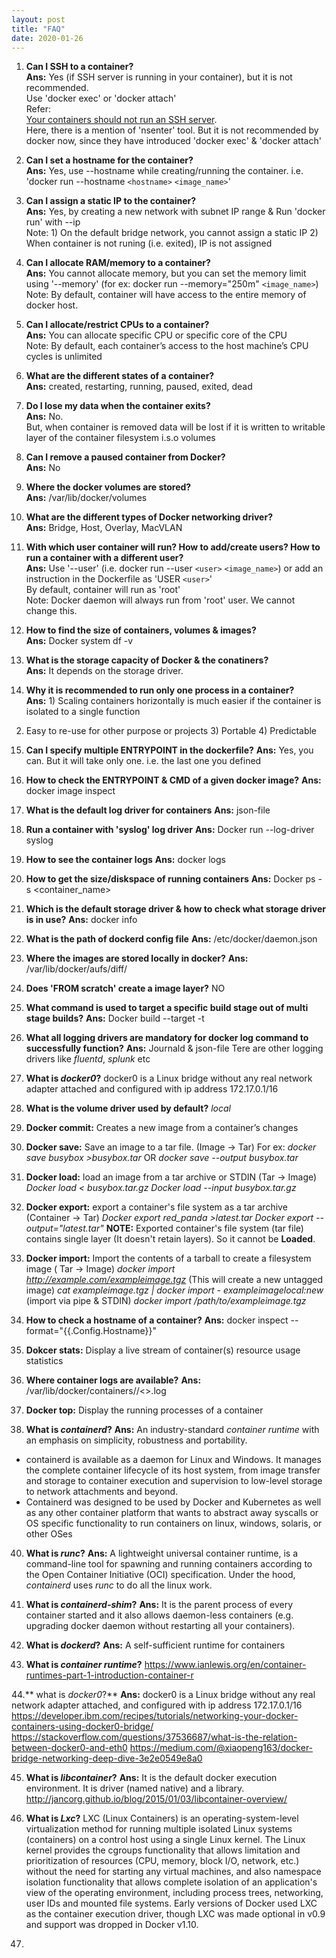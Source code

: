 ```yaml
---
layout: post
title: "FAQ"
date: 2020-01-26
---
```


1. **Can I SSH to a container?**  
**Ans:** Yes (if SSH server is running in your container), but it is not recommended.  
Use 'docker exec' or 'docker attach'  
Refer:   
[Your containers should not run an SSH server](https://jpetazzo.github.io/2014/06/23/docker-ssh-considered-evil/ "Title").  
Here, there is a mention of 'nsenter' tool. But it is not recommended by docker now, since they have introduced 'docker exec' & 'docker attach'

2. **Can I set a hostname for the container?**  
**Ans:** Yes, use --hostname while creating/running the container. i.e. 'docker run --hostname `<hostname>` `<image_name>`'    
  
3.  **Can I assign a static IP to the container?**  
**Ans:** Yes, by creating a new network with subnet IP range & Run 'docker run' with --ip  
Note: 1) On the default bridge network, you cannot assign a static IP 2) When container is not runing (i.e. exited), IP is not assigned  

4. **Can I allocate RAM/memory to a container?**  
**Ans:** You cannot allocate memory, but you can set the memory limit using '--memory' (for ex: docker run --memory="250m" `<image_name>`)    
Note: By default, container will have access to the entire memory of docker host. 

5. **Can I allocate/restrict CPUs to a container?**  
**Ans:** You can allocate specific CPU or specific core of the CPU  
Note: By default, each container’s access to the host machine’s CPU cycles is unlimited  

6. **What are the different states of a container?**    
**Ans:** created, restarting, running, paused, exited, dead  

7. **Do I lose my data when the container exits?**    
**Ans:** No.  
But, when container is removed data will be lost if it is written to writable layer of the container filesystem i.s.o volumes  

8. **Can I remove a paused container from Docker?**  
**Ans:** No  

9. **Where the docker volumes are stored?**  
**Ans:** /var/lib/docker/volumes  

10. **What are the different types of Docker networking driver?**   
**Ans:** Bridge, Host, Overlay, MacVLAN  

11. **With which user container will run? How to add/create users? How to run a container with a different user?**  
**Ans:** Use '--user' (i.e. docker run --user `<user>` `<image_name>`) or add an instruction in the Dockerfile as 'USER `<user>`'  
By default, container will run as 'root'  
Note: Docker daemon will always run from 'root' user. We cannot change this.    

12. **How to find the size of containers, volumes & images?**  
**Ans:** Docker system df -v 

13. **What is the storage capacity of Docker & the conatiners?**  
**Ans:** It depends on the storage driver.  

14. **Why it is recommended to run only one process in a container?**  
**Ans:** 1) Scaling containers horizontally is much easier if the container is isolated to a single function
2) Easy to re-use for other purpose or projects 3) Portable 4) Predictable

15. **Can I specify multiple ENTRYPOINT in the dockerfile?**
**Ans:** Yes, you can. But it will take only one. i.e. the last one you defined

16. **How to check the ENTRYPOINT & CMD of a given docker image?**
**Ans:** docker image inspect <imageid>
  
17. **What is the default log driver for containers**
**Ans:** json-file

18. **Run a container with 'syslog' log driver**
**Ans:** Docker run --log-driver syslog <image>
  
20. **How to see the container logs**
**Ans:** docker logs

21. **How to get the size/diskspace of running containers**
**Ans:** Docker ps -s <container_name>

22. **Which is the default storage driver & how to check what storage driver is in use?**
**Ans:** 
docker info

23. **What is the path of dockerd config file**
**Ans:** /etc/docker/daemon.json

24. **Where the images are stored locally in docker?**
**Ans:** /var/lib/docker/aufs/diff/<id>
  
25. **Does 'FROM scratch' create a image layer?** NO

26. **What command is used to target a specific build stage out of multi stage builds?**
**Ans:** Docker build --target <build-stage-name> -t <image-name>
  
27. **What all logging drivers are mandatory for docker log command to successfully function?**
**Ans:** Journald & json-file
Tere are other logging drivers like *fluentd*, *splunk* etc

28. **What is *docker0*?**
docker0 is a Linux bridge without any real network adapter attached and configured with ip address 172.17.0.1/16

29. **What is the volume driver used by default?** *local*

30. **Docker commit:** Creates a new image from a container’s changes

31. **Docker save:** Save an image to a tar file. (Image -> Tar)
For ex: *docker save busybox >busybox.tar* OR *docker save --output busybox.tar*

32. **Docker load:** load an image from a tar archive or STDIN (Tar -> Image)
	*Docker load < busybox.tar.gz*
	*Docker load --input busybox.tar.gz* 
  
33. **Docker export:** export a container's file system as a tar archive (Container -> Tar)
*Docker export red_panda >latest.tar*
*Docker export --output="latest.tar"*
**NOTE:** Exported container's file system (tar file) contains single layer (It doesn't retain layers). So it cannot be **Loaded**.

34. **Docker import:** Import the contents of a  tarball to create a filesystem image ( Tar -> Image)
	*docker import http://example.com/exampleimage.tgz* (This will create a new untagged image)
	*cat exampleimage.tgz | docker import - exampleimagelocal:new* (import via pipe & STDIN)
	*docker import /path/to/exampleimage.tgz*
  
35. **How to check a hostname of a container?**
**Ans:** docker inspect --format="{{.Config.Hostname}}" <container-id>
  
36. **Dokcer stats:** Display a live stream of container(s) resource usage statistics

37. **Where container logs are available?**
**Ans:** /var/lib/docker/containers/<container-id>/<>.log
  
38. **Docker top:** Display the running processes of a container

39. **What is *containerd*?**
**Ans:** An industry-standard *container runtime* with an emphasis on simplicity, robustness and portability.
- containerd is available as a daemon for Linux and Windows. It manages the complete container lifecycle of its host system, from image transfer and storage to container execution and supervision to low-level storage to network attachments and beyond.
- Containerd was designed to be used by Docker and Kubernetes as well as any other container platform that wants to abstract away syscalls or OS specific functionality to run containers on linux, windows, solaris, or other OSes

40. **What is *runc*?**
 **Ans:** A lightweight universal container runtime, is a command-line tool for spawning and running containers according to the Open Container Initiative (OCI) specification.
 Under the hood, *containerd* uses *runc* to do all the linux work.
 
41. **What is *containerd-shim*?**
 **Ans:** It is the parent process of every container started and it also allows daemon-less containers (e.g. upgrading docker daemon without restarting all your containers).
 
42. **What is *dockerd*?**
 **Ans:** A self-sufficient runtime for containers
 
43. **What is *container runtime*?**
https://www.ianlewis.org/en/container-runtimes-part-1-introduction-container-r
  
44.** what is *docker0*?** 
**Ans:** docker0 is a Linux bridge without any real network adapter attached, and configured with ip address 172.17.0.1/16
https://developer.ibm.com/recipes/tutorials/networking-your-docker-containers-using-docker0-bridge/
https://stackoverflow.com/questions/37536687/what-is-the-relation-between-docker0-and-eth0
https://medium.com/@xiaopeng163/docker-bridge-networking-deep-dive-3e2e0549e8a0

45. **What is *libcontainer*?**
**Ans:** It is the default docker execution environment. It is driver (named native) and a library.
http://jancorg.github.io/blog/2015/01/03/libcontainer-overview/

46. **What is *Lxc*?**
LXC (Linux Containers) is an operating-system-level virtualization method for running multiple isolated Linux systems (containers) on a control host using a single Linux kernel.
The Linux kernel provides the cgroups functionality that allows limitation and prioritization of resources (CPU, memory, block I/O, network, etc.) without the need for starting any virtual machines, and also namespace isolation functionality that allows complete isolation of an application's view of the operating environment, including process trees, networking, user IDs and mounted file systems.
Early versions of Docker used LXC as the container execution driver, though LXC was made optional in v0.9 and support was dropped in Docker v1.10.

47. 














 





